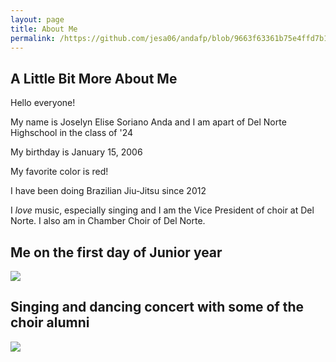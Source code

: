```yaml
---
layout: page
title: About Me
permalink: /https://github.com/jesa06/andafp/blob/9663f63361b75e4ffd7b14d3ed1b352ae4c50724/_pages/01_About%20me.md/ 
---
```

## A Little Bit More About Me

Hello everyone! 

My name is Joselyn Elise Soriano Anda and I am apart of Del Norte Highschool in the class of '24 

My birthday is January 15, 2006

My favorite color is red!

I have been doing Brazilian Jiu-Jitsu since 2012

I *love* music, especially singing and I am the Vice President of choir at Del Norte. I also am in Chamber Choir of Del Norte.


## Me on the first day of Junior year ##
![]({{site.baseurl}}/images/junioryearme.png)

## Singing and dancing concert with some of the choir alumni ##
![]({{site.baseurl}}/images/choirselfie.png)